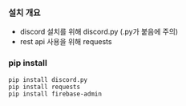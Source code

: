 ### 설치 개요
- discord 설치를 위해 discord.py (.py가 붙음에 주의)
- rest api 사용을 위해 requests 

### pip install
```
pip install discord.py 
pip install requests 
pip install firebase-admin 
```